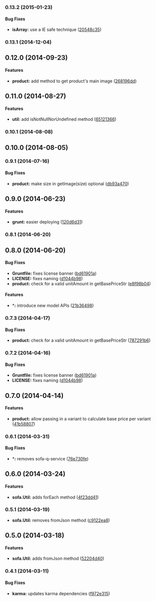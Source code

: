 <a name="0.13.2"></a>
### 0.13.2 (2015-01-23)


#### Bug Fixes

* **isArray:** use a IE safe technique ([20548c35](https://github.com/sofa/sofa-core/commit/20548c352a7deca2567bd74b76bde80f488ab21d))


<a name="0.13.1"></a>
### 0.13.1 (2014-12-04)


<a name="0.12.0"></a>
## 0.12.0 (2014-09-23)


#### Features

* **product:** add method to get product's main image ([268196dd](https://github.com/sofa/sofa-core/commit/268196dd63bdf5d9881cc7ce6083e5731df98229))


<a name="0.11.0"></a>
## 0.11.0 (2014-08-27)


#### Features

* **util:** add isNotNullNorUndefined method ([65121366](https://github.com/sofa/sofa-core/commit/65121366b8d68ac12bccde185c4080d836c9a831))


<a name="0.10.1"></a>
### 0.10.1 (2014-08-08)


<a name="0.10.0"></a>
## 0.10.0 (2014-08-05)


<a name="0.9.1"></a>
### 0.9.1 (2014-07-16)


#### Bug Fixes

* **product:** make size in getImage(size) optional ([db93a470](https://github.com/sofa/sofa-core/commit/db93a470bb34b98237b5a9f957cddc004aaf75fa))


<a name="0.9.0"></a>
## 0.9.0 (2014-06-23)


#### Features

* **grunt:** easier deploying ([120d6d31](https://github.com/sofa/sofa-core/commit/120d6d3111e365c5de868ab070ce0d6bb4c53f9a))


<a name="0.8.1"></a>
### 0.8.1 (2014-06-20)


<a name="0.8.0"></a>
## 0.8.0 (2014-06-20)


#### Bug Fixes

* **Gruntfile:** fixes license banner ([bd61901a](https://github.com/sofa/sofa-core/commit/bd61901a8b847d120455fa1656cb38cbb1fd89ed))
* **LICENSE:** fixes naming ([d1044b98](https://github.com/sofa/sofa-core/commit/d1044b9873056f60b6023898688d9721ffd09d0e))
* **product:** check for a valid unitAmount in getBasePriceStr ([e8f98b04](https://github.com/sofa/sofa-core/commit/e8f98b047579fcf047e9e059ac9a6661854f62cf))


#### Features

* ***:** introduce new model APIs ([21b36498](https://github.com/sofa/sofa-core/commit/21b36498311aae5fa46bcd6637cb85821ea97848))


<a name="0.7.3"></a>
### 0.7.3 (2014-04-17)


#### Bug Fixes

* **product:** check for a valid unitAmount in getBasePriceStr ([787291b6](https://github.com/sofa/sofa-core/commit/787291b601c6b462ef48dfd3bb9719ad12aaff98))


<a name="0.7.2"></a>
### 0.7.2 (2014-04-16)


#### Bug Fixes

* **Gruntfile:** fixes license banner ([bd61901a](https://github.com/sofa/sofa-core/commit/bd61901a8b847d120455fa1656cb38cbb1fd89ed))
* **LICENSE:** fixes naming ([d1044b98](https://github.com/sofa/sofa-core/commit/d1044b9873056f60b6023898688d9721ffd09d0e))


<a name="0.7.0"></a>
## 0.7.0 (2014-04-14)


#### Features

* **product:** allow passing in a variant to calculate base price per variant ([41b58807](https://github.com/sofa/sofa-core/commit/41b588072faf51b6d20c03ab630bf44a4273dfb3))


<a name="0.6.1"></a>
### 0.6.1 (2014-03-31)


#### Bug Fixes

* ***:** removes sofa-q-service ([76e730fe](https://github.com/sofa/sofa-core/commit/76e730fe1aba845c8c0ea76fbe8532a5421834cc))


<a name="0.6.0"></a>
## 0.6.0 (2014-03-24)


#### Features

* **sofa.Util:** adds forEach method ([4f23dd41](https://github.com/sofa/sofa-core/commit/4f23dd41d69a09ec32adb752f7245079f466d7b6))


<a name="0.5.1"></a>
### 0.5.1 (2014-03-19)

* **sofa.Util:** removes fromJson method ([c9122ea8](https://github.com/sofa/sofa-core/commit/c9122ea84d40e26c3ad6fa09e15ae92eef27d25d))

<a name="0.5.0"></a>
## 0.5.0 (2014-03-18)


#### Features

* **sofa.Util:** adds fromJson method ([52204d40](https://github.com/sofa/sofa-core/commit/52204d40bd6e2084e00f5ab28b797266ca6671ef))


<a name="0.4.1"></a>
### 0.4.1 (2014-03-11)


#### Bug Fixes

* **karma:** updates karma dependencies ([f972e315](https://github.com/sofa/sofa-core/commit/f972e31574446de59bf3dcc5b0e7ee484375ded6))



